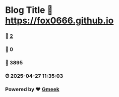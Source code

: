 # Blog Title :link: https://fox0666.github.io 
### :page_facing_up: [2](https://fox0666.github.io/tag.html) 
### :speech_balloon: 0 
### :hibiscus: 3895 
### :alarm_clock: 2025-04-27 11:35:03 
### Powered by :heart: [Gmeek](https://github.com/Meekdai/Gmeek)

